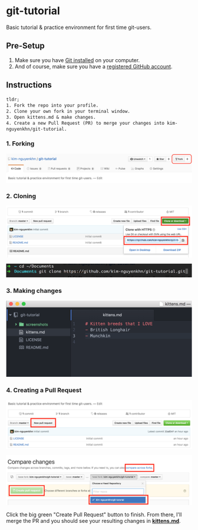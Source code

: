 # git-tutorial
Basic tutorial &amp; practice environment for first time git-users.

## Pre-Setup

1. Make sure you have [Git installed](https://git-scm.com/book/en/v2/Getting-Started-Installing-Git) on your computer.
2. And of course, make sure you have a [registered GitHub account](https://github.com/join?source=header-home).

## Instructions

```
tldr;
1. Fork the repo into your profile.
2. Clone your own fork in your terminal window.
3. Open kittens.md & make changes.
4. Create a new Pull Request (PR) to merge your changes into kim-nguyenkhn/git-tutorial.
```

### 1. Forking

<kbd>![Forking](screenshots/01_forking.png)</kbd>

### 2. Cloning

<kbd>![Cloning](screenshots/02_cloning.png)</kbd>

<kbd>![Cloning - Terminal](screenshots/02b_cloning.png)</kbd>

### 3. Making changes

<kbd>![Making Changes](screenshots/03b_making_changes.png)</kbd>

### 4. Creating a Pull Request

<kbd>![New Pull Request](screenshots/04_new_pr.png)</kbd>

<kbd>![Compare Forks](screenshots/05b_compare_forks.png)</kbd>

Click the big green "Create Pull Request" button to finish. From there, I'll merge the PR and you should see your resulting changes in **[kittens.md](kittens.md)**.
